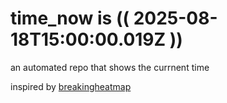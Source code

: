 # time_now is (( 2025-08-18T15:00:00.019Z ))

an automated repo that shows the currnent time

inspired by [breakingheatmap](https://github.com/breakingheatmap/breakingheatmap)